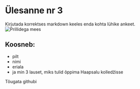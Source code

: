 # Ülesanne nr 3
Kirjutada korrektses markdown keeles enda kohta lühike ankeet.
![Prillidega mees](https://jubejuss.ee/tapeet/sites/default/files/styles/suurpilt/public/_dsf2073.jpg)
## Koosneb:
- pilt
- nimi
- eriala
- ja min 3 lauset, miks tulid õppima Haapsalu kolledžisse

Tõugata githubi
